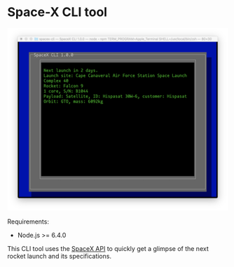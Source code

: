 # Space-X CLI tool #

![Screenshot of CLI tool with next launch data](/screenshot.png?raw=true)

Requirements:
* Node.js >= 6.4.0

This CLI tool uses the [SpaceX API](https://github.com/r-spacex/SpaceX-API) to quickly get a glimpse of the next rocket launch and its specifications.
